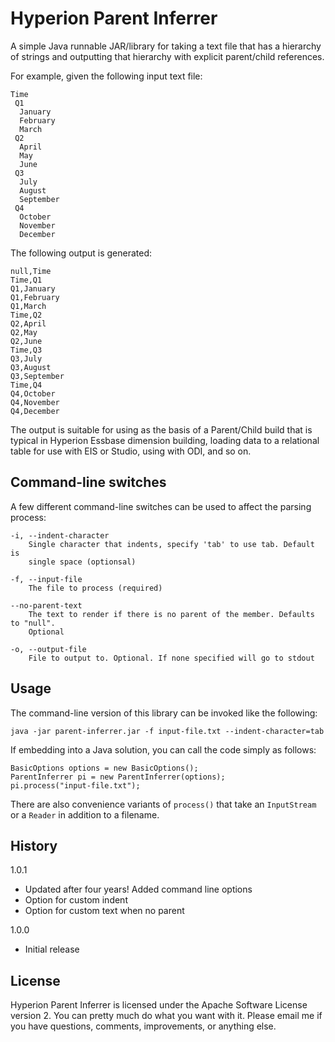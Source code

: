 # Hyperion Parent Inferrer

A simple Java runnable JAR/library for taking a text file that has a hierarchy of strings and outputting that hierarchy with explicit parent/child references.

For example, given the following input text file:

    Time
     Q1
      January
      February
      March
     Q2
      April
      May
      June
     Q3
      July
      August
      September
     Q4
      October
      November
      December

The following output is generated:

    null,Time
    Time,Q1
    Q1,January
    Q1,February
    Q1,March
    Time,Q2
    Q2,April
    Q2,May
    Q2,June
    Time,Q3
    Q3,July
    Q3,August
    Q3,September
    Time,Q4
    Q4,October
    Q4,November
    Q4,December

The output is suitable for using as the basis of a Parent/Child build that is typical in Hyperion Essbase dimension building, loading data to a relational table for use with EIS or Studio, using with ODI, and so on.


## Command-line switches

A few different command-line switches can be used to affect the parsing process:


	-i, --indent-character
		Single character that indents, specify 'tab' to use tab. Default is
		single space (optionsal)
  
 	-f, --input-file
		The file to process (required)
       
	--no-parent-text
		The text to render if there is no parent of the member. Defaults to "null".
		Optional
       
    -o, --output-file
    	File to output to. Optional. If none specified will go to stdout


## Usage

The command-line version of this library can be invoked like the following:

    java -jar parent-inferrer.jar -f input-file.txt --indent-character=tab

If embedding into a Java solution, you can call the code simply as follows:

	BasicOptions options = new BasicOptions();
    ParentInferrer pi = new ParentInferrer(options);
    pi.process("input-file.txt");
		
There are also convenience variants of `process()` that take an `InputStream` or a `Reader` in addition to a filename.


## History

1.0.1
 
 * Updated after four years! Added command line options
 * Option for custom indent
 * Option for custom text when no parent
 
1.0.0

 * Initial release

## License

Hyperion Parent Inferrer is licensed under the Apache Software License version 2. You can pretty much do what you want with it. Please email me if you have questions, comments, improvements, or anything else.
